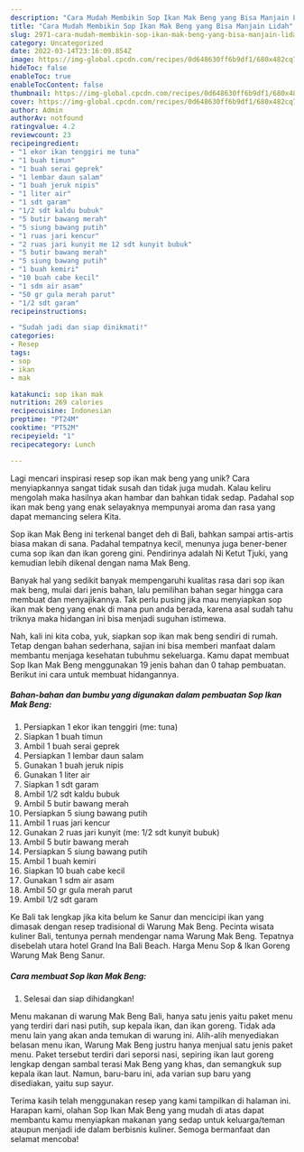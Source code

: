 ```yaml
---
description: "Cara Mudah Membikin Sop Ikan Mak Beng yang Bisa Manjain Lidah"
title: "Cara Mudah Membikin Sop Ikan Mak Beng yang Bisa Manjain Lidah"
slug: 2971-cara-mudah-membikin-sop-ikan-mak-beng-yang-bisa-manjain-lidah
category: Uncategorized
date: 2022-03-14T23:16:09.854Z
image: https://img-global.cpcdn.com/recipes/0d648630ff6b9df1/680x482cq70/sop-ikan-mak-beng-foto-resep-utama.jpg
hideToc: false
enableToc: true
enableTocContent: false
thumbnail: https://img-global.cpcdn.com/recipes/0d648630ff6b9df1/680x482cq70/sop-ikan-mak-beng-foto-resep-utama.jpg
cover: https://img-global.cpcdn.com/recipes/0d648630ff6b9df1/680x482cq70/sop-ikan-mak-beng-foto-resep-utama.jpg
author: Admin
authorAv: notfound
ratingvalue: 4.2
reviewcount: 23
recipeingredient:
- "1 ekor ikan tenggiri me tuna"
- "1 buah timun"
- "1 buah serai geprek"
- "1 lembar daun salam"
- "1 buah jeruk nipis"
- "1 liter air"
- "1 sdt garam"
- "1/2 sdt kaldu bubuk"
- "5 butir bawang merah"
- "5 siung bawang putih"
- "1 ruas jari kencur"
- "2 ruas jari kunyit me 12 sdt kunyit bubuk"
- "5 butir bawang merah"
- "5 siung bawang putih"
- "1 buah kemiri"
- "10 buah cabe kecil"
- "1 sdm air asam"
- "50 gr gula merah parut"
- "1/2 sdt garam"
recipeinstructions:

- "Sudah jadi dan siap dinikmati!"
categories:
- Resep
tags:
- sop
- ikan
- mak

katakunci: sop ikan mak 
nutrition: 269 calories
recipecuisine: Indonesian
preptime: "PT24M"
cooktime: "PT52M"
recipeyield: "1"
recipecategory: Lunch

---
```





Lagi mencari inspirasi resep sop ikan mak beng yang unik? Cara menyiapkannya sangat tidak susah dan tidak juga mudah. Kalau keliru mengolah maka hasilnya akan hambar dan bahkan tidak sedap. Padahal sop ikan mak beng yang enak selayaknya mempunyai aroma dan rasa yang dapat memancing selera Kita.





Sop ikan Mak Beng ini terkenal banget deh di Bali, bahkan sampai artis-artis biasa makan di sana. Padahal tempatnya kecil, menunya juga bener-bener cuma sop ikan dan ikan goreng gini. Pendirinya adalah Ni Ketut Tjuki, yang kemudian lebih dikenal dengan nama Mak Beng.

Banyak hal yang sedikit banyak mempengaruhi kualitas rasa dari sop ikan mak beng, mulai dari jenis bahan, lalu pemilihan bahan segar hingga cara membuat dan menyajikannya. Tak perlu pusing jika mau menyiapkan sop ikan mak beng yang enak di mana pun anda berada, karena asal sudah tahu triknya maka hidangan ini bisa menjadi suguhan istimewa.






Nah, kali ini kita coba, yuk, siapkan sop ikan mak beng sendiri di rumah. Tetap dengan bahan sederhana, sajian ini bisa memberi manfaat dalam membantu menjaga kesehatan tubuhmu sekeluarga. Kamu dapat membuat Sop Ikan Mak Beng menggunakan 19 jenis bahan dan 0 tahap pembuatan. Berikut ini cara untuk membuat hidangannya.

<!--inarticleads1-->

##### Bahan-bahan dan bumbu yang digunakan dalam pembuatan Sop Ikan Mak Beng:

1. Persiapkan 1 ekor ikan tenggiri (me: tuna)
1. Siapkan 1 buah timun
1. Ambil 1 buah serai geprek
1. Persiapkan 1 lembar daun salam
1. Gunakan 1 buah jeruk nipis
1. Gunakan 1 liter air
1. Siapkan 1 sdt garam
1. Ambil 1/2 sdt kaldu bubuk
1. Ambil 5 butir bawang merah
1. Persiapkan 5 siung bawang putih
1. Ambil 1 ruas jari kencur
1. Gunakan 2 ruas jari kunyit (me: 1/2 sdt kunyit bubuk)
1. Ambil 5 butir bawang merah
1. Persiapkan 5 siung bawang putih
1. Ambil 1 buah kemiri
1. Siapkan 10 buah cabe kecil
1. Gunakan 1 sdm air asam
1. Ambil 50 gr gula merah parut
1. Ambil 1/2 sdt garam


Ke Bali tak lengkap jika kita belum ke Sanur dan mencicipi ikan yang dimasak dengan resep tradisional di Warung Mak Beng. Pecinta wisata kuliner Bali, tentunya pernah mendengar nama Warung Mak Beng. Tepatnya disebelah utara hotel Grand Ina Bali Beach. Harga Menu Sop &amp; Ikan Goreng Warung Mak Beng Sanur. 

<!--inarticleads2-->

##### Cara membuat Sop Ikan Mak Beng:


1. Selesai dan siap dihidangkan!

Menu makanan di warung Mak Beng Bali, hanya satu jenis yaitu paket menu yang terdiri dari nasi putih, sup kepala ikan, dan ikan goreng. Tidak ada menu lain yang akan anda temukan di warung ini. Alih-alih menyediakan belasan menu ikan, Warung Mak Beng justru hanya menjual satu jenis paket menu. Paket tersebut terdiri dari seporsi nasi, sepiring ikan laut goreng lengkap dengan sambal terasi Mak Beng yang khas, dan semangkuk sup kepala ikan laut. Namun, baru-baru ini, ada varian sup baru yang disediakan, yaitu sup sayur. 

Terima kasih telah menggunakan resep yang kami tampilkan di halaman ini. Harapan kami, olahan Sop Ikan Mak Beng yang mudah di atas dapat membantu kamu menyiapkan makanan yang sedap untuk keluarga/teman ataupun menjadi ide dalam berbisnis kuliner. Semoga bermanfaat dan selamat mencoba!
